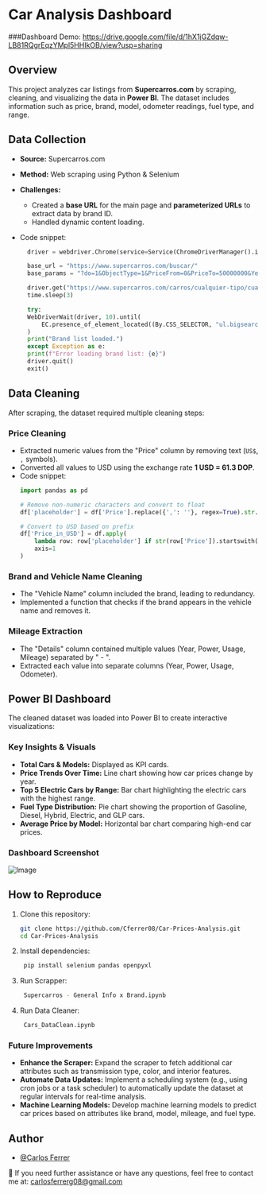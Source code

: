 # Car Analysis Dashboard

###Dashboard Demo:
https://drive.google.com/file/d/1hX1jGZdqw-LB81RQgrEqzYMpl5HHIkOB/view?usp=sharing

## Overview
This project analyzes car listings from **Supercarros.com** by scraping, cleaning, and visualizing the data in **Power BI**. The dataset includes information such as price, brand, model, odometer readings, fuel type, and range.

## Data Collection
- **Source:** Supercarros.com
- **Method:** Web scraping using Python & Selenium
- **Challenges:**
  - Created a **base URL** for the main page and **parameterized URLs** to extract data by brand ID.
  - Handled dynamic content loading.

- Code snippet:
  ```python
    driver = webdriver.Chrome(service=Service(ChromeDriverManager().install()))

    base_url = "https://www.supercarros.com/buscar/"
    base_params = "?do=1&ObjectType=1&PriceFrom=0&PriceTo=50000000&YearFrom=1970&YearTo=2025&Brand="

    driver.get("https://www.supercarros.com/carros/cualquier-tipo/cualquier-provincia/ver-todos/")
    time.sleep(3)

    try:
    WebDriverWait(driver, 10).until(
        EC.presence_of_element_located((By.CSS_SELECTOR, "ul.bigsearch-filters-box-list li"))
    )
    print("Brand list loaded.")
    except Exception as e:
    print(f"Error loading brand list: {e}")
    driver.quit()
    exit()

## Data Cleaning
After scraping, the dataset required multiple cleaning steps:

### Price Cleaning
- Extracted numeric values from the "Price" column by removing text (`US$`, `,` symbols).
- Converted all values to USD using the exchange rate **1 USD = 61.3 DOP**.
- Code snippet:
  ```python
  import pandas as pd
  
  # Remove non-numeric characters and convert to float
  df['placeholder'] = df['Price'].replace({',': ''}, regex=True).str.extract(r'(\d+(\.\d+)?)')[0].astype(float)
  
  # Convert to USD based on prefix
  df['Price_in_USD'] = df.apply(
      lambda row: row['placeholder'] if str(row['Price']).startswith("US") else row['placeholder'] // 61.3,
      axis=1
  )

### Brand and Vehicle Name Cleaning
- The "Vehicle Name" column included the brand, leading to redundancy.
- Implemented a function that checks if the brand appears in the vehicle name and removes it.

### Mileage Extraction
- The "Details" column contained multiple values (Year, Power, Usage, Mileage) separated by " - ".
- Extracted each value into separate columns (Year, Power, Usage, Odometer).

## Power BI Dashboard
The cleaned dataset was loaded into Power BI to create interactive visualizations:

### Key Insights & Visuals
- **Total Cars & Models:** Displayed as KPI cards.
- **Price Trends Over Time:** Line chart showing how car prices change by year.
- **Top 5 Electric Cars by Range:** Bar chart highlighting the electric cars with the highest range.
- **Fuel Type Distribution:** Pie chart showing the proportion of Gasoline, Diesel, Hybrid, Electric, and GLP cars.
- **Average Price by Model:** Horizontal bar chart comparing high-end car prices.

### Dashboard Screenshot

![Image](https://github.com/user-attachments/assets/c334ad06-eae3-44b8-85f0-9eeccdd89d45)


## How to Reproduce
1. Clone this repository:
   ```bash
   git clone https://github.com/Cferrer08/Car-Prices-Analysis.git
   cd Car-Prices-Analysis

2. Install dependencies:
   ```bash
    pip install selenium pandas openpyxl

3. Run Scrapper:
   ```bash
    Supercarros - General Info x Brand.ipynb

4. Run Data Cleaner:
   ```bash
    Cars_DataClean.ipynb

### Future Improvements
- **Enhance the Scraper:** Expand the scraper to fetch additional car attributes such as transmission type, color, and interior features.
- **Automate Data Updates:** Implement a scheduling system (e.g., using cron jobs or a task scheduler) to automatically update the dataset at regular intervals for real-time analysis.
- **Machine Learning Models:** Develop machine learning models to predict car prices based on attributes like brand, model, mileage, and fuel type.



## Author

- [@Carlos Ferrer](https://github.com/Cferrer08)



📧 If you need further assistance or have any questions, feel free to contact me at: [carlosferrerg08@gmail.com](mailto:carlosferrerg08@gmail.com)
